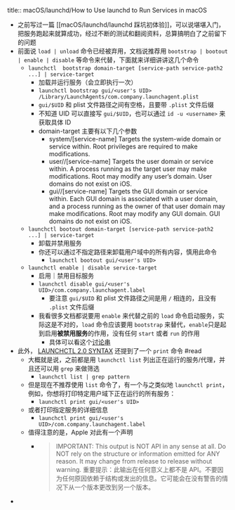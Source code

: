 title:: macOS/launchd/How to Use launchd to Run Services in macOS

- 之前写过一篇 [[macOS/launchd/launchd 踩坑初体验]]，可以说堪堪入门，把服务跑起来就算成功，经过不断的测试和翻阅资料，总算搞明白了之前留下的问题
- 前面说  `load | unload` 命令已经被弃用，文档说推荐用 `bootstrap | bootout | enable | disable` 等命令来代替，下面就来详细讲讲这几个命令
	- `launchctl  bootstrap domain-target [service-path service-path2 ...] | service-target`
		- 加载并运行服务（会立即执行一次）
		- `launchctl bootstrap gui/<user's UID> /Library/LaunchAgents/com.company.launchagent.plist`
		- `gui/$UID` 和 plist 文件路径之间有空格，且要带 `.plist` 文件后缀
		- 不知道 UID 可以直接写 `gui/$UID`，也可以通过 `id -u <username>` 来获取具体 ID
		- domain-target 主要有以下几个参数
			- system/[service-name]
			  Targets the system-wide domain or service within. Root privileges are required to make modifications.
			- user/<uid>/[service-name]
			  Targets the user domain or service within. A process running as the target user may make modifications. Root may modify any user’s domain. User domains do not exist on iOS.
			- gui/<uid>/[service-name]
			  Targets the GUI domain or service within. Each GUI domain is associated with a user domain, and a process running as the owner of that user domain may make modifications. Root may modify any GUI domain. GUI domains do not exist on iOS.
	- `launchctl bootout domain-target [service-path service-path2 ...] | service-target`
		- 卸载并禁用服务
		- 你还可以通过不指定路径来卸载用户域中的所有内容，慎用此命令
			- `launchctl bootout gui/<user's UID>`
	- `launchctl enable | disable service-target`
		- 启用｜禁用目标服务
		- `launchctl disable gui/<user's UID>/com.company.launchagent.label`
			- 要注意 `gui/$UID` 和 plist 文件路径之间是用 `/` 相连的，且没有 `.plist` 文件后缀
		- 我看很多文档都说要用 `enable` 来代替之前的 `load` 命令启动服务，实际这是不对的，`load` 命令应该要用 `bootstrap` 来替代，`enable`只是起到启用**被禁用服务**的作用，没有任何 `start` 或者 `run` 的作用
			- 具体可以看这个[讨论串](https://www.reddit.com/r/MacOS/comments/kbko61/comment/hybuaqq/?utm_source=share&utm_medium=web2x&context=3)
- 此外， [LAUNCHCTL 2.0 SYNTAX](https://babodee.wordpress.com/2016/04/09/launchctl-2-0-syntax/) 还提到了一个 `print` 命令 #read
	- 大概就是说，之前都是用 `launchctl list` 列出正在运行的服务/代理，并且还可以用 `grep` 来做筛选
		- `launchctl list | grep pattern`
	- 但是现在不推荐使用 `list` 命令了，有一个与之类似地 `launchctl print`，例如，你想将打印特定用户域下正在运行的所有服务：
		- `launchctl print gui/<user's UID>`
	- 或者打印指定服务的详细信息
		- `launchctl print gui/<user's UID>/com.company.launchagent.label`
	- 值得注意的是，Apple 对此有一个声明
		- > IMPORTANT: This output is NOT API in any sense at all. Do NOT rely on the structure or information emitted for ANY reason. It may change from release to release without warning.
		  > 重要提示：此输出在任何意义上都不是 API。不要因为任何原因依赖于结构或发出的信息。它可能会在没有警告的情况下从一个版本更改到另一个版本。
-
